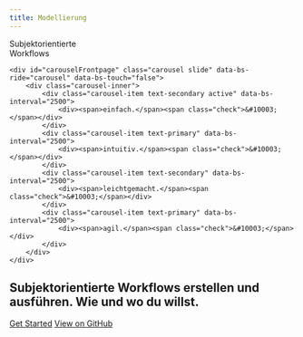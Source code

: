 ```yaml
---
title: Modellierung
---
```


<div id="frontpage">
    <span id="frontpage-patch">Subjektorientierte</span>
    <div>Workflows</div>

    <div id="carouselFrontpage" class="carousel slide" data-bs-ride="carousel" data-bs-touch="false">
        <div class="carousel-inner">
            <div class="carousel-item text-secondary active" data-bs-interval="2500">
                <div><span>einfach.</span><span class="check">&#10003;</span></div>
            </div>
            <div class="carousel-item text-primary" data-bs-interval="2500">
                <div><span>intuitiv.</span><span class="check">&#10003;</span></div>
            </div>
            <div class="carousel-item text-secondary" data-bs-interval="2500">
                <div><span>leichtgemacht.</span><span class="check">&#10003;</span></div>
            </div>
            <div class="carousel-item text-primary" data-bs-interval="2500">
                <div><span>agil.</span><span class="check">&#10003;</span></div>
            </div>
        </div>
    </div>
</div>

## Subjektorientierte Workflows erstellen und ausführen. Wie und wo du willst.

[Get Started](../modelling?classes=btn,btn-primary,btn-lg)
[View on GitHub](https://github.com/opensbpm/engine/?classes=btn,btn-primary,btn-lg) 
